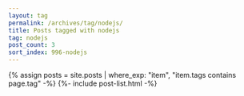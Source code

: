 ```yaml
---
layout: tag
permalink: /archives/tag/nodejs/
title: Posts tagged with nodejs
tag: nodejs
post_count: 3
sort_index: 996-nodejs
---
```

{% assign posts = site.posts | where_exp: "item", "item.tags contains page.tag" -%}
{%- include post-list.html -%}
